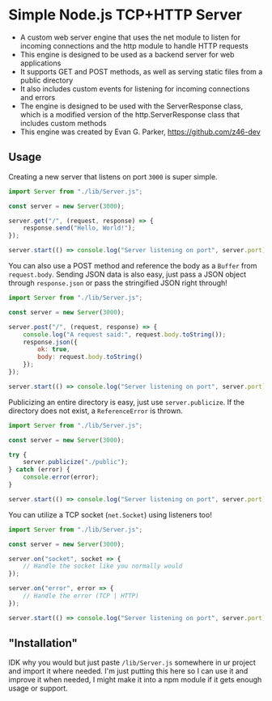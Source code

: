 # Simple Node.js TCP+HTTP Server
- A custom web server engine that uses the net module to listen for incoming connections and the http module to handle HTTP requests
- This engine is designed to be used as a backend server for web applications
- It supports GET and POST methods, as well as serving static files from a public directory
- It also includes custom events for listening for incoming connections and errors
- The engine is designed to be used with the ServerResponse class, which is a modified version of the http.ServerResponse class that includes custom methods
- This engine was created by Evan G. Parker, https://github.com/z46-dev

## Usage
Creating a new server that listens on port `3000` is super simple.
```js
import Server from "./lib/Server.js";

const server = new Server(3000);

server.get("/", (request, response) => {
    response.send("Hello, World!");
});

server.start(() => console.log("Server listening on port", server.port));
```

You can also use a POST method and reference the body as a `Buffer` from `request.body`. Sending JSON data is also easy, just pass a JSON object through `response.json` or pass the stringified JSON right through!
```js
import Server from "./lib/Server.js";

const server = new Server(3000);

server.post("/", (request, response) => {
    console.log("A request said:", request.body.toString());
    response.json({
        ok: true,
        body: request.body.toString()
    });
});

server.start(() => console.log("Server listening on port", server.port));
```

Publicizing an entire directory is easy, just use `server.publicize`. If the directory does not exist, a `ReferenceError` is thrown.
```js
import Server from "./lib/Server.js";

const server = new Server(3000);

try {
    server.publicize("./public");
} catch (error) {
    console.error(error);
}

server.start(() => console.log("Server listening on port", server.port));
```

You can utilize a TCP socket (`net.Socket`) using listeners too!
```js
import Server from "./lib/Server.js";

const server = new Server(3000);

server.on("socket", socket => {
    // Handle the socket like you normally would
});

server.on("error", error => {
    // Handle the error (TCP | HTTP)
});

server.start(() => console.log("Server listening on port", server.port));
```

## "Installation"
IDK why you would but just paste `/lib/Server.js` somewhere in ur project and import it where needed. I'm just putting this here so I can use it and improve it when needed, I might make it into a npm module if it gets enough usage or support.